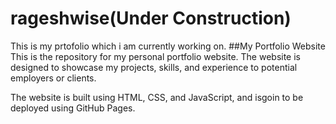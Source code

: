 # rageshwise(Under Construction)
This is my prtofolio which i am currently working on.
##My Portfolio Website
This is the repository for my personal portfolio website. The website is designed to showcase my projects, skills, and experience to potential employers or clients.

The website is built using HTML, CSS, and JavaScript, and isgoin to be  deployed using GitHub Pages.
